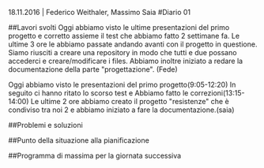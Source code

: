 18.11.2016 | Federico Weithaler, Massimo Saia
#Diario 01

##Lavori svolti
Oggi abbiamo visto le ultime presentazioni del primo progetto e corretto assieme il test che abbiamo fatto 2 settimane fa.
Le ultime 3 ore le abbiamo passate andando avanti con il progetto in questione.
Siamo riusciti a creare una repository in modo che tutti e due possano accederci e creare/modificare i files.
Abbiamo inoltre iniziato a redare la documentazione della parte "progettazione". (Fede)

Oggi abbiamo visto le presentazioni del primo progetto(9:05-12:20)
In seguito ci hanno ritato lo scorso test e Abbiamo fatto le correzioni(13:15-14:00)
Le ultime 2 ore abbiamo creato il progetto "resistenze"
che è condiviso tra noi 2 e abbiamo iniziato a fare la documentazione.(saia) 

##Problemi e soluzioni

##Punto della situazione alla pianificazione

##Programma di massima per la giornata successiva
